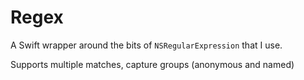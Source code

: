 # Regex

A Swift wrapper around the bits of `NSRegularExpression` that I use.

Supports multiple matches, capture groups (anonymous and named)
